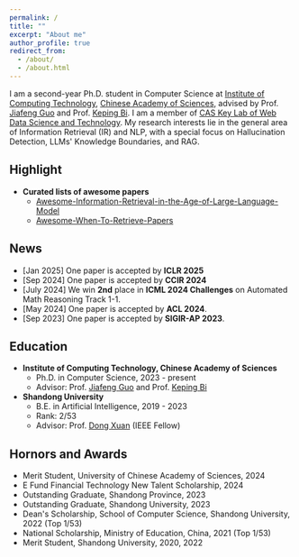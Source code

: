 ```yaml
---
permalink: /
title: ""
excerpt: "About me"
author_profile: true
redirect_from: 
  - /about/
  - /about.html
---
```



I am a second-year Ph.D. student in Computer Science at [Institute of Computing Technology](http://www.ict.ac.cn/), [Chinese Academy of Sciences](http://www.cas.cn/), advised by Prof. [Jiafeng Guo](http://www.bigdatalab.ac.cn/gjf/) and Prof. [Keping Bi](https://kepingbi.github.io/). I am a member of [CAS Key Lab of Web Data Science and Technology](http://www.bigdatalab.ac.cn/). My research interests lie in the general area of Information Retrieval (IR) and NLP, with a special focus on Hallucination Detection, LLMs' Knowledge Boundaries, and RAG.

## Highlight

- **Curated lists of awesome papers**
  - [Awesome-Information-Retrieval-in-the-Age-of-Large-Language-Model](https://github.com/IR-LLM/Awesome-Information-Retrieval-in-the-Age-of-Large-Language-Model)
  - [Awesome-When-To-Retrieve-Papers](https://github.com/ShiyuNee/Awesome-When-To-Retrieve-Papers)

## News
- [Jan 2025] One paper is accepted by **ICLR 2025**
- [Sep 2024] One paper is accepted by **CCIR 2024**
- [July 2024] We win **2nd** place in **ICML 2024 Challenges** on Automated Math Reasoning Track 1-1.
- [May 2024] One paper is accepted by **ACL 2024**.
- [Sep 2023] One paper is accepted by **SIGIR-AP 2023**.

Education
------

  * **Institute of Computing Technology, Chinese Academy of Sciences**
    * Ph.D. in Computer Science, 2023 - present
    * Advisor: Prof. [Jiafeng Guo](http://www.bigdatalab.ac.cn/gjf/) and Prof. [Keping Bi](https://kepingbi.github.io/)
  * **Shandong University**
    * B.E. in Artificial Intelligence, 2019 - 2023
    * Rank: 2/53
    * Advisor: Prof. [Dong Xuan](https://web.cse.ohio-state.edu/~xuan.3/) (IEEE Fellow)

Hornors and Awards
------
- Merit Student, University of Chinese Academy of Sciences, 2024
- E Fund Financial Technology New Talent Scholarship, 2024
- Outstanding Graduate, Shandong Province, 2023
- Outstanding Graduate, Shandong University, 2023
- Dean's Scholarship, School of Computer Science, Shandong University, 2022 (Top 1/53)
- National Scholarship, Ministry of Education, China, 2021 (Top 1/53)
- Merit Student, Shandong University, 2020, 2022
